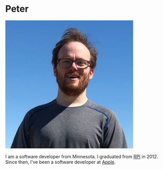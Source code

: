 # Peter

![Peter smiling in front of a blue sky](media/peter.jpg "Peter, smiling")

I am a software developer from Minnesota. I graduated from [RPI](rpi.edu) in 2012. Since then, I've been a software developer at [Apple](apple.com).
